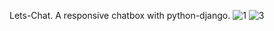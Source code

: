 Lets-Chat.
A responsive chatbox with python-django.
![1](https://user-images.githubusercontent.com/64656585/134793011-faa81122-b1c4-4d79-831d-3791d5210692.png)
![3](https://user-images.githubusercontent.com/64656585/134793128-3109e2bb-e1f1-4070-a38c-053ea88d012c.png)
